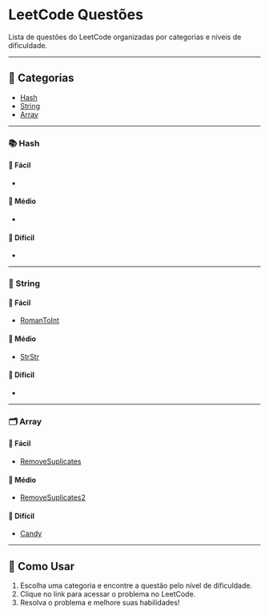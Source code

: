 # LeetCode Questões

Lista de questões do LeetCode organizadas por categorias e níveis de dificuldade.

---

## 🔗 Categorias

- [Hash](#hash)
- [String](#string)
- [Array](#array)

---

### 📚 Hash

#### 🔹 Fácil
- 

#### 🔸 Médio
- 

#### 🔺 Difícil
- 

---

### 🧵 String

#### 🔹 Fácil
- [RomanToInt]()

#### 🔸 Médio
- [StrStr]()

#### 🔺 Difícil
- 

---

### 🗂️ Array

#### 🔹 Fácil
- [RemoveSuplicates]()

#### 🔸 Médio
- [RemoveSuplicates2]()

#### 🔺 Difícil
- [Candy]()

---

## 🏁 Como Usar

1. Escolha uma categoria e encontre a questão pelo nível de dificuldade.
2. Clique no link para acessar o problema no LeetCode.
3. Resolva o problema e melhore suas habilidades!
